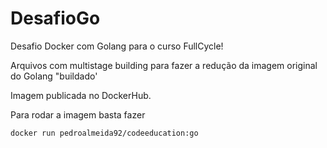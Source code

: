 # DesafioGo

Desafio Docker com Golang para o curso FullCycle!

Arquivos com multistage building para fazer a redução da imagem original do Golang "buildado'

Imagem publicada no DockerHub.

Para rodar a imagem basta fazer 

`docker run pedroalmeida92/codeeducation:go`
